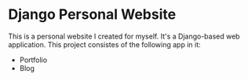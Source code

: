 # Django Personal Website

This is a personal website I created for myself. It's a Django-based web application. This project consistes of the following app in it:
 - Portfolio
 - Blog

